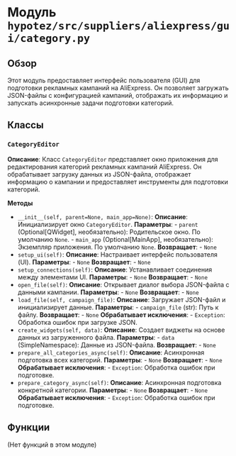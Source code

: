 # Модуль `hypotez/src/suppliers/aliexpress/gui/category.py`

## Обзор

Этот модуль предоставляет интерфейс пользователя (GUI) для подготовки рекламных кампаний на AliExpress. Он позволяет загружать JSON-файлы с конфигурацией кампаний, отображать их информацию и запускать асинхронные задачи подготовки категорий.

## Классы

### `CategoryEditor`

**Описание**: Класс `CategoryEditor` представляет окно приложения для редактирования категорий рекламных кампаний AliExpress. Он обрабатывает загрузку данных из JSON-файла, отображает информацию о кампании и предоставляет инструменты для подготовки категорий.

**Методы**

- `__init__(self, parent=None, main_app=None)`:
    **Описание**: Инициализирует окно `CategoryEditor`.
    **Параметры**:
        - `parent` (Optional[QWidget], необязательно): Родительское окно. По умолчанию `None`.
        - `main_app` (Optional[MainApp], необязательно): Экземпляр приложения. По умолчанию `None`.
    **Возвращает**:
        - `None`
- `setup_ui(self)`:
    **Описание**: Настраивает интерфейс пользователя (UI).
    **Параметры**:
        - `None`
    **Возвращает**:
        - `None`
- `setup_connections(self)`:
    **Описание**: Устанавливает соединения между элементами UI.
    **Параметры**:
        - `None`
    **Возвращает**:
        - `None`
- `open_file(self)`:
    **Описание**: Открывает диалог выбора JSON-файла с данными кампании.
    **Параметры**:
        - `None`
    **Возвращает**:
        - `None`
- `load_file(self, campaign_file)`:
    **Описание**: Загружает JSON-файл и инициализирует данные.
    **Параметры**:
        - `campaign_file` (str): Путь к файлу.
    **Возвращает**:
        - `None`
    **Обрабатывает исключения**:
        - `Exception`: Обработка ошибок при загрузке JSON.
- `create_widgets(self, data)`:
    **Описание**: Создает виджеты на основе данных из загруженного файла.
    **Параметры**:
        - `data` (SimpleNamespace): Данные из JSON-файла.
    **Возвращает**:
        - `None`
- `prepare_all_categories_async(self)`:
    **Описание**: Асинхронная подготовка всех категорий.
    **Параметры**:
        - `None`
    **Возвращает**:
        - `None`
    **Обрабатывает исключения**:
        - `Exception`: Обработка ошибок при подготовке.
- `prepare_category_async(self)`:
    **Описание**: Асинхронная подготовка конкретной категории.
    **Параметры**:
        - `None`
    **Возвращает**:
        - `None`
    **Обрабатывает исключения**:
        - `Exception`: Обработка ошибок при подготовке.


## Функции

(Нет функций в этом модуле)